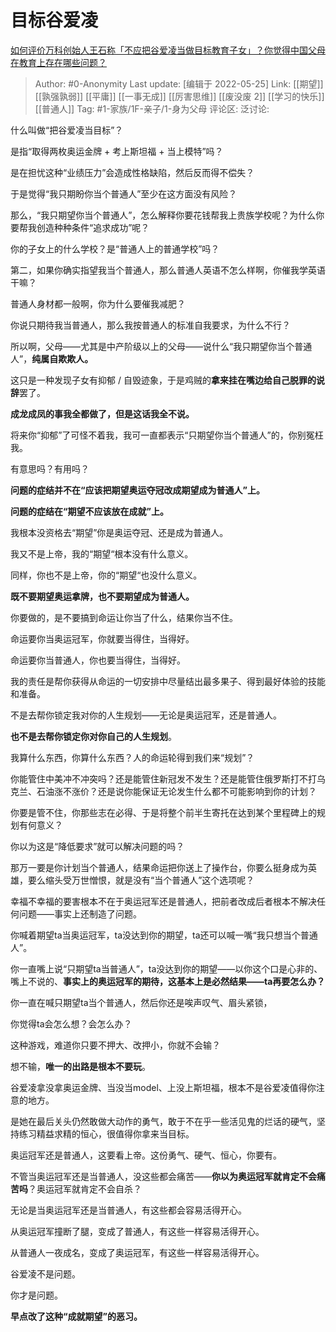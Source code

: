 # 目标谷爱凌
[如何评价万科创始人王石称「不应把谷爱凌当做目标教育子女」？你觉得中国父母在教育上存在哪些问题？](https://www.zhihu.com/question/534143389/answer/2499976459)

> Author: #0-Anonymity
> Last update: [编辑于 2022-05-25]
> Link: [[期望]] [[孰强孰弱]] [[平庸]] [[一事无成]] [[厉害思维]] [[废没废 2]] [[学习的快乐]] [[普通人]]
> Tag: #1-家族/1F-亲子/1-身为父母
> 评论区:
> 泛讨论:

什么叫做“把谷爱凌当目标”？

是指“取得两枚奥运金牌 + 考上斯坦福 + 当上模特”吗？

是在担忧这种“业绩压力”会造成性格缺陷，然后反而得不偿失？

于是觉得“我只期盼你当个普通人”至少在这方面没有风险？

那么，“我只期望你当个普通人”，怎么解释你要花钱帮我上贵族学校呢？为什么你要帮我创造种种条件“追求成功”呢？

你的子女上的什么学校？是“普通人上的普通学校”吗？

第二，如果你确实指望我当个普通人，那么普通人英语不怎么样啊，你催我学英语干嘛？

普通人身材都一般啊，你为什么要催我减肥？

你说只期待我当普通人，那么我按普通人的标准自我要求，为什么不行？

所以啊，父母——尤其是中产阶级以上的父母——说什么“我只期望你当个普通人”，**纯属自欺欺人。**

这只是一种发现子女有抑郁 / 自毁迹象，于是鸡贼的**拿来挂在嘴边给自己脱罪的说辞**罢了。

**成龙成凤的事我全都做了，但是这话我全不说。**

将来你“抑郁”了可怪不着我，我可一直都表示“只期望你当个普通人”的，你别冤枉我。

有意思吗？有用吗？

**问题的症结并不在“应该把期望奥运夺冠改成期望成为普通人”上。**

**问题的症结在“期望不应该放在成就”上。**

我根本没资格去“期望”你是奥运夺冠、还是成为普通人。

我又不是上帝，我的“期望“根本没有什么意义。

同样，你也不是上帝，你的“期望“也没什么意义。

**既不要期望奥运拿牌，也不要期望成为普通人。**

你要做的，是不要搞到命运让你当了什么，结果你当不住。

命运要你当奥运冠军，你就要当得住，当得好。

命运要你当普通人，你也要当得住，当得好。

我的责任是帮你获得从命运的一切安排中尽量结出最多果子、得到最好体验的技能和准备。

不是去帮你锁定我对你的人生规划——无论是奥运冠军，还是普通人。

**也不是去帮你锁定你对你自己的人生规划**。

我算什么东西，你算什么东西？人的命运轮得到我们来“规划”？

你能管住中美冲不冲突吗？还是能管住新冠发不发生？还是能管住俄罗斯打不打乌克兰、石油涨不涨价？还是说你能保证无论发生什么都不可能影响到你的计划？

你要是管不住，你那些志在必得、于是将整个前半生寄托在达到某个里程碑上的规划有何意义？

你以为这是“降低要求”就可以解决问题的吗？

那万一要是你计划当个普通人，结果命运把你送上了操作台，你要么挺身成为英雄，要么缩头受万世憎恨，就是没有“当个普通人”这个选项呢？

幸福不幸福的要害根本不在于奥运冠军还是普通人，把前者改成后者根本不解决任何问题——事实上还制造了问题。

你喊着期望ta当奥运冠军，ta没达到你的期望，ta还可以喊一嘴“我只想当个普通人”。

你一直嘴上说“只期望ta当普通人”，ta没达到你的期望——以你这个口是心非的、嘴上不说的、**事实上的奥运冠军的期待，这基本上是必然结果——ta再要怎么办？**

你一直在喊只期望ta当个普通人，然后你还是唉声叹气、眉头紧锁，

你觉得ta会怎么想？会怎么办？

这种游戏，难道你只要不押大、改押小，你就不会输？

想不输，**唯一的出路是根本不要玩**。

谷爱凌拿没拿奥运金牌、当没当model、上没上斯坦福，根本不是谷爱凌值得你注意的地方。

是她在最后关头仍然敢做大动作的勇气，敢于不在乎一些活见鬼的烂话的硬气，坚持练习精益求精的恒心，很值得你拿来当目标。

奥运冠军还是普通人，这要看上帝。这份勇气、硬气、恒心，你要有。

不管当奥运冠军还是当普通人，没这些都会痛苦——**你以为奥运冠军就肯定不会痛苦吗**？奥运冠军就肯定不会自杀？

无论是当奥运冠军还是当普通人，有这些都会容易活得开心。

从奥运冠军撞断了腿，变成了普通人，有这些一样容易活得开心。

从普通人一夜成名，变成了奥运冠军，有这些一样容易活得开心。

谷爱凌不是问题。

你才是问题。

**早点改了这种“成就期望”的恶习。**
